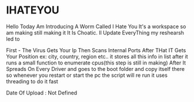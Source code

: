 # IHATEYOU
Hello Today Am Introducing A Worm Called I Hate You It's a workspace so am making still making it It Is Choatic. Il Update EveryThing my reshearsh led to

First - The Virus Gets Your Ip Then Scans Internal Ports After THat IT Gets Your Position ex: city, country, region etc.. it stores all this info in list after it runs a small function to enumerate cpus(this step is still in making) After It Spreads On Every Driver and goes to the boot folder and copy itself there so whenever you restart or start the pc the script will re run it uses threading to do it fast


Date Of Upload : Not Defined
